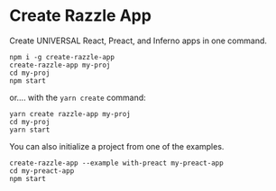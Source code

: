 # Create Razzle App

Create UNIVERSAL React, Preact, and Inferno apps in one command.

```
npm i -g create-razzle-app
create-razzle-app my-proj
cd my-proj
npm start
```

or.... with the `yarn create` command:

```
yarn create razzle-app my-proj
cd my-proj
yarn start
```

You can also initialize a project from one of the examples.

```
create-razzle-app --example with-preact my-preact-app
cd my-preact-app
npm start
```
